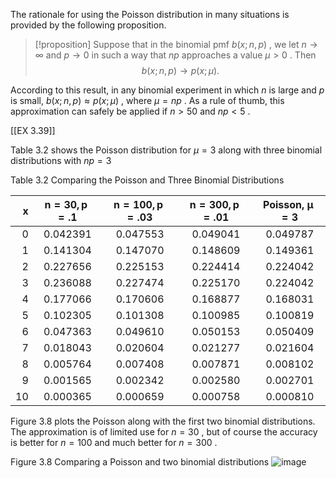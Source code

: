 The rationale for using the Poisson distribution in many situations is
provided by the following proposition.

> [!proposition]
> Suppose that in the binomial pmf $b\left( {x;n,p}\right)$ , we let $n \rightarrow \infty$ and $p \rightarrow 0$ in such a way that ${np}$ approaches a value $\mu > 0$ . Then
> $$b\left( {x;n,p}\right) \rightarrow p\left( {x;\mu }\right) .$$

According to this result, in any binomial experiment in which $n$ is large and $p$ is small, $b\left( {x;n,p}\right) \approx p\left( {x;\mu }\right)$ , where $\mu = {np}$ . As a rule of thumb, this approximation can safely be applied if $n > {50}$ and ${np} < 5$ .

[[EX 3.39]] 

Table 3.2 shows the Poisson distribution for $\mu = 3$ along with three binomial distributions with ${np} = 3$ 

Table 3.2 Comparing the Poisson and Three Binomial Distributions

| $\boldsymbol{x}$ | $\boldsymbol{n}=\mathbf{3 0}, \boldsymbol{p}=. \mathbf{1}$ | $\boldsymbol{n}=\mathbf{1 0 0}, \boldsymbol{p}=. \mathbf{0 3}$ | $\boldsymbol{n}=\mathbf{3 0 0}, \boldsymbol{p}=. \mathbf{0 1}$ | Poisson, $\boldsymbol{\mu}=\mathbf{3}$ |
| ---------------: | :--------------------------------------------------------: | :------------------------------------------------------------: | :------------------------------------------------------------: | :------------------------------------: |
|                0 |                          0.042391                          |                            0.047553                            |                            0.049041                            |                0.049787                |
|                1 |                          0.141304                          |                            0.147070                            |                            0.148609                            |                0.149361                |
|                2 |                          0.227656                          |                            0.225153                            |                            0.224414                            |                0.224042                |
|                3 |                          0.236088                          |                            0.227474                            |                            0.225170                            |                0.224042                |
|                4 |                          0.177066                          |                            0.170606                            |                            0.168877                            |                0.168031                |
|                5 |                          0.102305                          |                            0.101308                            |                            0.100985                            |                0.100819                |
|                6 |                          0.047363                          |                            0.049610                            |                            0.050153                            |                0.050409                |
|                7 |                          0.018043                          |                            0.020604                            |                            0.021277                            |                0.021604                |
|                8 |                          0.005764                          |                            0.007408                            |                            0.007871                            |                0.008102                |
|                9 |                          0.001565                          |                            0.002342                            |                            0.002580                            |                0.002701                |
|               10 |                          0.000365                          |                            0.000659                            |                            0.000758                            |                0.000810                |

Figure 3.8 plots the Poisson along with the first two binomial distributions. 
The approximation is of limited use for $n = {30}$ , but of course the accuracy is better for $n = {100}$ and much better for $n = {300}$ .

Figure 3.8 
Comparing a Poisson and two binomial distributions
![image](images/019165cb-e657-75f5-b964-f15ddb80567f_39_308206.jpg)